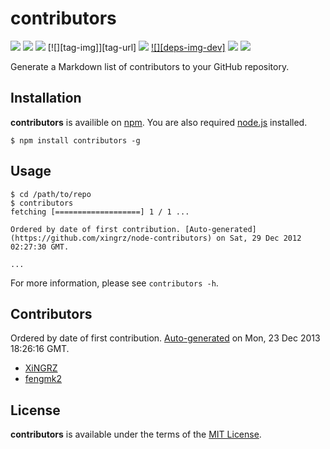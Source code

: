 contributors
==========

[![][travis-img]][travis-url] [![][npm-img-dm]][npm-url] [![][npm-img-v]][npm-url] [![][tag-img]][tag-url] [![][deps-img]][deps-url] [![][deps-img-dev]][deps-url] [![][license-img]][license-url] [![][issues-img]][issues-url]

[travis-url]: https://travis-ci.org/xingrz/node-contributors
[travis-img]: https://img.shields.io/travis/xingrz/node-contributors.svg?style=flat-square
[npm-url]: https://www.npmjs.org/package/contributors
[npm-img-dm]: https://img.shields.io/npm/dm/contributors.svg?style=flat-square
[npm-img-v]: https://img.shields.io/npm/v/contributors.svg?style=flat-square
[deps-url]: https://david-dm.org/xingrz/node-contributors
[deps-img]: https://img.shields.io/david/xingrz/node-contributors.svg?style=flat-square
[license-url]: LICENSE
[license-img]: https://img.shields.io/npm/l/contributors.svg?style=flat-square
[issues-url]: https://github.com/xingrz/node-contributors/issues
[issues-img]: https://img.shields.io/github/issues/xingrz/node-contributors.svg?style=flat-square


Generate a Markdown list of contributors to your GitHub repository.


## Installation

**contributors** is availible on [npm](https://npmjs.org/). You are also required [node.js](http://nodejs.org/) installed.

```
$ npm install contributors -g
```


## Usage

```
$ cd /path/to/repo
$ contributors
fetching [===================] 1 / 1 ...

Ordered by date of first contribution. [Auto-generated](https://github.com/xingrz/node-contributors) on Sat, 29 Dec 2012 02:27:30 GMT.

...
```

For more information, please see `contributors -h`.


## Contributors

Ordered by date of first contribution. [Auto-generated](https://github.com/xingrz/node-contributors) on Mon, 23 Dec 2013 18:26:16 GMT.

- [XiNGRZ](https://github.com/xingrz)
- [fengmk2](https://github.com/fengmk2)


## License

**contributors** is available under the terms of the [MIT License](LICENSE).
